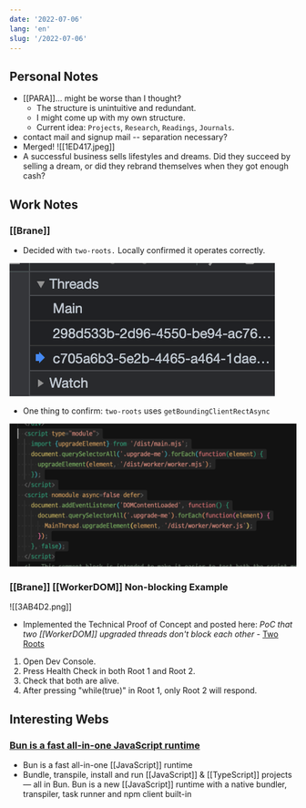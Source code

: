 ```yaml
---
date: '2022-07-06'
lang: 'en'
slug: '/2022-07-06'
---
```


## Personal Notes

- [[PARA]]... might be worse than I thought?
  - The structure is unintuitive and redundant.
  - I might come up with my own structure.
  - Current idea: `Projects`, `Research`, `Readings`, `Journals`.
- contact mail and signup mail -- separation necessary?
- Merged! ![[1ED417.jpeg]]
- A successful business sells lifestyles and dreams. Did they succeed by selling a dream, or did they rebrand themselves when they got enough cash?

## Work Notes

### [[Brane]]

- Decided with `two-roots.` Locally confirmed it operates correctly.

![Confirmed that two WorkerDOM threads and one main thread appear.](../Assets/3B652B.png)

- One thing to confirm: `two-roots` uses `getBoundingClientRectAsync`

![The above redundancy is for different browser supports for `module`.)](../Assets/54F5D2.png)

### [[Brane]] [[WorkerDOM]] Non-blocking Example

![[3AB4D2.png]]

- Implemented the Technical Proof of Concept and posted here: _PoC that two [[WorkerDOM]] upgraded threads don't block each other_ - [Two Roots](https://brane.vercel.app/two-roots-with-infinite-loop/)

1.  Open Dev Console.
2.  Press Health Check in both Root 1 and Root 2.
3.  Check that both are alive.
4.  After pressing "while(true)" in Root 1, only Root 2 will respond.

## Interesting Webs

### [Bun is a fast all-in-one JavaScript runtime](https://bun.sh/)

- Bun is a fast all-in-one [[JavaScript]] runtime
- Bundle, transpile, install and run [[JavaScript]] & [[TypeScript]] projects — all in Bun. Bun is a new [[JavaScript]] runtime with a native bundler, transpiler, task runner and npm client built-in
